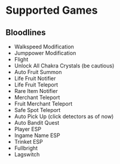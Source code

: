 # Supported Games

## Bloodlines
- Walkspeed Modification
- Jumppower Modification
- Flight
- Unlock All Chakra Crystals (be cautious)
- Auto Fruit Summon
- Life Fruit Notifier 
- Life Fruit Teleport
- Rare Item Notifier
- Merchant Teleport
- Fruit Merchant Teleport
- Safe Spot Teleport
- Auto Pick Up (click detectors as of now)
- Auto Bandit Quest
- Player ESP
- Ingame Name ESP
- Trinket ESP
- Fullbright
- Lagswitch 
